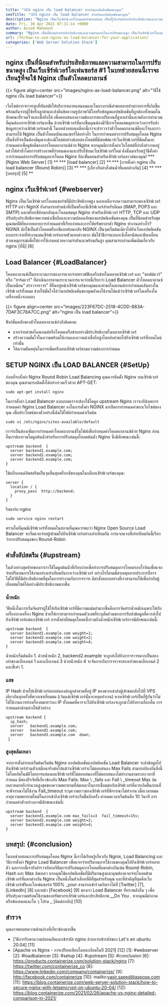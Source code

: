 ```yaml
---
title: "วิธีใช้ nginx เป็น load balancer สำหรับแอปพลิเคชันของคุณ" 
seoTitle: "วิธีใช้ nginx เป็น load balancer สำหรับแอปพลิเคชันของคุณ" 
description: "Nginx เป็นเว็บเซิร์ฟเวอร์โอเพนซอร์ซยอดนิยม เป็นที่รู้จักกันดีสำหรับประสิทธิภาพและความสามารถในการปรับขนาดสูง ในบทช่วยสอนนี้เราจะได้เรียนรู้ที่จะใช้ Nginx เป็นตัวโหลดบาลานซ์" 
date: Fri, 30 Apr 2021 07:31:14 +0000
author: Assad Mahmood
summary: "Nginx เป็นที่นิยมสำหรับประสิทธิภาพและความสามารถในการปรับขนาดสูง เป็นเว็บเซิร์ฟเวอร์โอเพ่นซอร์ส #1 ในบทช่วยสอนนี้เราจะเรียนรู้ที่จะใช้ Nginx เป็นตัวโหลดบาลานซ์" 
url: /th/how-to-use-nginx-as-load-balancer-for-your-application/
categories: ['Web Server Solution Stack']
---
```


## nginx เป็นที่นิยมสำหรับประสิทธิภาพและความสามารถในการปรับขนาดสูง เป็นเว็บเซิร์ฟเวอร์โอเพ่นซอร์ส #1 ในบทช่วยสอนนี้เราจะเรียนรู้ที่จะใช้ Nginx เป็นตัวโหลดบาลานซ์

{{< figure align=center src="images/nginx-as-load-balancer.png" alt="วิธีใช้ nginx เป็น load balancer">}}

เว็บไซต์การจราจรสูงที่ทันสมัยให้บริการหลายแสนคนและในบางกรณีคำขอหลายล้านรายการที่เกิดขึ้นพร้อมกันจากผู้ใช้หรือลูกค้าและส่งคืนข้อความรูปภาพวิดีโอหรือข้อมูลแอปพลิเคชันที่ถูกต้องทั้งหมดในลักษณะที่รวดเร็วและเชื่อถือได้ เพื่อตอบสนองความต้องการของปริมาณที่สูงเหล่านี้และพลังการคำนวณที่คุณต้องการเซิร์ฟเวอร์มากขึ้น ด้วยเซิร์ฟเวอร์ที่มากขึ้นคุณต้องมีวิธีการโหลดสมดุลระหว่างการรับส่งข้อมูลระหว่างเซิร์ฟเวอร์เหล่านี้ ในบทช่วยสอนบล็อกนี้เราจะสำรวจว่าตัวโหลดบาลานซ์คืออะไรและเราสามารถใช้ Nginx เป็นตัวโหลดบัลแลนเซอร์ได้อย่างไร
ในการกำหนดค่าการปรับสมดุลโหลด Nginx เป็นสิ่งที่จำเป็นต้องมีคุณจะต้องมีโฮสต์อย่างน้อยสองโฮสต์ที่มีซอฟต์แวร์เว็บเซิร์ฟเวอร์ที่ติดตั้งและกำหนดค่าเพื่อดูข้อดีของการโหลดบาลานซ์ด้วย Nginx หากคุณมีการตั้งค่าเว็บโฮสต์ที่กำลังทำงานอยู่แล้วให้ทำซ้ำโดยการสร้างภาพที่กำหนดเองและปรับใช้บนเว็บเซิร์ฟเวอร์ใหม่ ดังนั้นมาเรียนรู้วิธีตั้งค่าการกำหนดค่าการปรับสมดุลการโหลด Nginx ทีละขั้นตอนสำหรับเซิร์ฟเวอร์คลาวด์ของคุณ!
  *** [Nginx Web Server] [1] **
  *** [load balancer] [2] **
  *** [การตั้งค่า nginx เป็น load balancer (Round Robin)] [3] **
  *** [เกี่ยวกับคำสั่งต้นน้ำที่แตกต่างกัน] [4] **
  *** [บทสรุป] [5] **

## nginx เว็บเซิร์ฟเวอร์ {#webserver}
Nginx เป็นเว็บเซิร์ฟเวอร์โอเพนซอร์ซที่มีประสิทธิภาพสูง นอกเหนือจากความสามารถของเซิร์ฟเวอร์ HTTP แล้ว NginX ยังสามารถทำหน้าที่เป็นพร็อกซีเซิร์ฟเวอร์สำหรับอีเมล (IMAP, POP3 และ SMTP) และพร็อกซีย้อนกลับและโหลดสมดุล Nginx สำหรับเซิร์ฟเวอร์ HTTP, TCP และ UDP ปรับปรุงประสิทธิภาพความน่าเชื่อถือและความปลอดภัยของแอปพลิเคชันของคุณ เป็นที่นิยมสำหรับชุดคุณสมบัติที่หลากหลายการกำหนดค่าที่เรียบง่ายและการใช้ทรัพยากรต่ำ
Nginx ทำงานอย่างไร? NGINX มักใช้เป็นตัวโหลดพร็อกซีแบบย้อนกลับ NGINX เป็นจุดเริ่มต้นเดียวไปยังเว็บแอปพลิเคชันแบบกระจายที่ทำงานบนเซิร์ฟเวอร์หลายตัวแยกต่างหาก มันใช้วิธีการแบบอะซิงโครนัสและขับเคลื่อนด้วยเหตุการณ์เพื่อให้การใช้งานหน่วยความจำต่ำและพร้อมกันสูง คุณสามารถอ่านเพิ่มเติมเกี่ยวกับ nginx [ที่นี่] [6]

## Load Balancer {#LoadBalancer}
โหลดบาลานซ์เป็นกระบวนการของการแจกจ่ายทราฟฟิกเครือข่ายในหลายเซิร์ฟเวอร์ และ "ซอฟต์แวร์" หรือ "ฮาร์ดแวร์" ที่ดำเนินการตามกระบวนการแจกจ่ายนี้เรียกว่า Load Balancer ตัวโหลดบาลานซ์เป็นเหมือน“ ตำรวจจราจร” ที่ยืนอยู่หน้าเซิร์ฟเวอร์ของคุณและคำขอไคลเอนต์การกำหนดเส้นทางในเซิร์ฟเวอร์ทั้งหมด ช่วยให้มั่นใจได้ว่าแอปพลิเคชันของคุณยังคงใช้งานได้แม้ว่าเซิร์ฟเวอร์ใดเครื่องใดเครื่องหนึ่งจะลดลง

{{< figure align=center src="images/223F67DC-2518-4CDD-883A-7DAF3C78A7CC.png" alt="nginx เป็น load balancer">}}

ฟังก์ชั่นหลักของตัวโหลดบาลานซ์กำลังติดตาม:
  * แจกจ่ายคำขอไคลเอนต์หรือโหลดเครือข่ายอย่างมีประสิทธิภาพในหลายเซิร์ฟเวอร์
  * สร้างความมั่นใจในความพร้อมใช้งานและความน่าเชื่อถือสูงโดยส่งคำขอไปยังเซิร์ฟเวอร์ที่ออนไลน์เท่านั้น
  * ให้ความยืดหยุ่นในการเพิ่มหรือลบเซิร์ฟเวอร์ตามความต้องการกำหนด

## SETUP NGINX เป็น LOAD BALANCER {#SetUp}
ก่อนที่จะตั้งค่า Nginx Round Robin Load Balancing คุณควรติดตั้ง Nginx บนเซิร์ฟเวอร์ของคุณ คุณสามารถติดตั้งได้อย่างรวดเร็วด้วย APT-GET:
```
sudo apt-get install nginx
```
ในการตั้งค่า Load Balancer แบบกลมเราจะต้องใช้โมดูล upstream Nginx เราจะอัปเดตการกำหนดค่า Nginx Load Balancer ลงในการตั้งค่า NGINX มาเปิดการกำหนดค่าของเว็บไซต์ของคุณ เพื่อประโยชน์ของตัวอย่างนี้ฉันใช้ไฟล์กำหนดค่าเริ่มต้น
```
sudo vi /etc/nginx/sites-available/default
```
เราจำเป็นต้องเพิ่มการกำหนดค่าโหลดบาลานซ์ในไฟล์เพื่อกำหนดค่าโหลดบาลานซ์ด้วย Nginx
ก่อนอื่นเราต้องรวมโมดูลต้นน้ำสำหรับการปรับสมดุลโหลดต้นน้ำ Nginx ซึ่งมีลักษณะเช่นนี้:
```
upstream backend  {
  server backend1.example.com;
  server backend2.example.com;
  server backend3.example.com;
}
```
ใช้แบ็กเอนด์อัพสตรีมเป็นจุดสิ้นสุดพร็อกซีของคุณในบล็อกเซิร์ฟเวอร์ของคุณ:
```
server {
  location / {
    proxy_pass  http://backend;
  }
}
```
รีสตาร์ท nginx
```
sudo service nginx restart
```
ตราบใดที่คุณมีเซิร์ฟเวอร์ทั้งหมดในสถานที่คุณควรพบว่า Nginx Open Source Load Balancer จะเริ่มแจกจ่ายผู้เข้าชมไปยังเซิร์ฟเวอร์อย่างเท่าเทียมกัน การแจกแจงที่เท่าเทียมกันนี้เรียกว่าการปรับสมดุลของ Round-Robin

## คำสั่งอัปสตรีม {#upstream}
ในตัวอย่างสุดท้ายของเราเราใช้โมดูลต้นน้ำที่เรียบง่ายเพื่อทำการปรับสมดุลการโหลดรอบโรบินเพื่อแจกจ่ายปริมาณการใช้งานอย่างเท่าเทียมกันระหว่างเซิร์ฟเวอร์ อย่างไรก็ตามมีสาเหตุหลายประการที่อาจไม่ใช่วิธีที่มีประสิทธิภาพที่สุดในการทำงานกับการจราจร มีคำสั่งหลายอย่างที่เราสามารถใช้เพื่อกำกับผู้เยี่ยมชมไซต์ได้อย่างมีประสิทธิภาพมากขึ้น

### น้ำหนัก
วิธีหนึ่งในการเริ่มจัดสรรผู้ใช้ให้กับเซิร์ฟเวอร์ที่มีความแม่นยำมากขึ้นคือการจัดสรรน้ำหนักเฉพาะให้กับเครื่องบางเครื่อง Nginx ช่วยให้เราสามารถกำหนดตัวเลขที่ระบุสัดส่วนของการรับส่งข้อมูลที่ควรส่งไปยังเซิร์ฟเวอร์แต่ละเซิร์ฟเวอร์
การตั้งค่าที่สมดุลโหลดซึ่งรวมถึงน้ำหนักเซิร์ฟเวอร์อาจมีลักษณะเช่นนี้:
```
upstream backend  {
  server backend1.example.com weight=1;
  server backend2.example.com weight=2;
  server backend3.example.com weight=4;
}
```
น้ำหนักเริ่มต้นคือ 1. ด้วยน้ำหนัก 2, backend2.example จะถูกส่งไปยังการจราจรมากเป็นสองเท่าของแบ็กเอนด์ 1 และแบ็กเอนด์ 3 ด้วยน้ำหนัก 4 จะจัดการกับการจราจรสองเท่าของแบ็กเอนด์ 2 และสี่เท่า 1.

### แฮช
IP Hash ช่วยให้เซิร์ฟเวอร์ตอบสนองต่อลูกค้าตามที่อยู่ IP ของพวกเขาส่งผู้เข้าชมกลับไปที่ VPS เดียวกันทุกครั้งที่พวกเขาเยี่ยมชม (เว้นแต่เซิร์ฟเวอร์นั้นจะหยุดทำงาน) หากเซิร์ฟเวอร์เป็นที่รู้กันว่าไม่ได้ใช้งานควรทำเครื่องหมายว่าลง IP ทั้งหมดที่ควรจะไปยังเซิร์ฟเวอร์ลงจะถูกนำไปยังทางเลือกอื่น
การกำหนดค่าด้านล่างให้ตัวอย่าง:
```
upstream backend {
  ip_hash;
  server   backend1.example.com;
  server   backend2.example.com;
  server   backend3.example.com  down;
 }
```

### สูงสุดล้มเหลว
จากการตั้งค่ารอบเริ่มต้นเริ่มต้น Nginx แอปพลิเคชันแอปพลิเคชัน Load Balancer จะส่งข้อมูลไปยังเซิร์ฟเวอร์ส่วนตัวเสมือนจริงต่อไปแม้ว่าเซิร์ฟเวอร์จะไม่ตอบสนอง Max Fails สามารถป้องกันสิ่งนี้ได้โดยอัตโนมัติโดยการแสดงผลเซิร์ฟเวอร์ที่ไม่ตอบสนองที่ไม่ตอบสนองไม่ทำงานตามระยะเวลาที่กำหนด
มีสองปัจจัยที่เกี่ยวข้องกับ Max Fails: Max \ _fails และ Fall \ _timeout Max ล้มเหลวหมายถึงจำนวนสูงสุดของความพยายามที่ล้มเหลวในการเชื่อมต่อกับเซิร์ฟเวอร์ที่ควรเกิดขึ้นก่อนที่จะพิจารณาไม่ใช้งาน Fall_timeout ระบุความยาวของเซิร์ฟเวอร์ที่พิจารณาไม่ทำงาน เมื่อเวลาหมดอายุความพยายามใหม่ในการเข้าถึงเซิร์ฟเวอร์จะเริ่มขึ้นอีกครั้ง ค่าหมดเวลาเริ่มต้นคือ 10 วินาที
การกำหนดค่าตัวอย่างอาจมีลักษณะเช่นนี้:
```
upstream backend  {
  server backend1.example.com max_fails=3  fail_timeout=15s;
  server backend2.example.com weight=2;
  server backend3.example.com weight=4;
}
```

## บทสรุป: {#conclusion}
ในบทช่วยสอนการปรับสมดุลโหลด Nginx นี้เราได้เรียนรู้เกี่ยวกับ Ngnix, Load Balancing และวิธีการตั้งค่า Nginx Load Balancer เพื่อแจกจ่ายปริมาณการใช้งานของคุณไปยังเซิร์ฟเวอร์หลายตัว นอกจากนี้เรายังสำรวจอัลกอริธึมการปรับสมดุลการโหลดที่แตกต่างกันเช่น Round-Robin, Hash และ Max ล้มเหลว หากคุณใช้แอปพลิเคชันที่มีปริมาณสูงและคุณต้องแจกจ่ายโหลดข้ามเซิร์ฟเวอร์ที่แตกต่างกัน Nginx เป็นหนึ่งในตัวเลือกที่ดีที่สุดสำหรับคุณ และที่สำคัญที่สุดคือเว็บเซิร์ฟเวอร์ฟรีและโอเพ่นซอร์ส 100%
_your สามารถเข้าร่วมกับเราได้ที่ [Twitter] [7], [LinkedIn] [8] และหน้า [Facebook] [9] ของเรา Load Balancer ที่ทรงพลังอื่น ๆ เพื่อปรับปรุงความพร้อมใช้งานของทรัพยากรเซิร์ฟเวอร์และประสิทธิภาพ __Do You . หากคุณมีคำถามหรือข้อเสนอแนะใด ๆ โปรด _ [ติดต่อกลับ] [10]

## สำรวจ
คุณอาจพบบทความด้านล่างที่เกี่ยวข้องมากขึ้น
  * [วิธีการรักษาความปลอดภัยและเข้ารหัส nginx ด้วยการเข้ารหัสของ Let's en ubuntu 20.04] [11]
  * [Apache vs Nginx - การเปรียบเทียบโดยละเอียดในปี 2021] [12]
[1]: #webserver
[2]: #loadbalancer
[3]: #setup
[4]: #upstream
[5]: #conclusion
[6]: https://products.containerize.com/solution-stack/nginx
[7]: https://twitter.com/containerize_co
[8]: https://www.linkedin.com/company/containerize/
[9]: http://facebook.com/containerize
[10]: mailto:yasir.saeed@aspose.com
[11]: https://blog.containerize.com/web-server-solution-stack/how-to-secure-nginx-with-letsencrypt-on-ubuntu-20-04/
[12]: https://blog.containerize.com/2021/02/26/apache-vs-nginx-detailed-comparison-in-2021/
